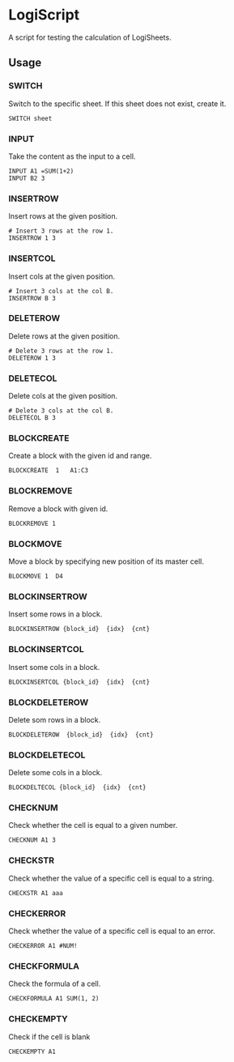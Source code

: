 # LogiScript

A script for testing the calculation of LogiSheets.

## Usage

### SWITCH

Switch to the specific sheet. If this sheet does not exist, create it.

```ls
SWITCH sheet
```

### INPUT

Take the content as the input to a cell.

```ls
INPUT A1 =SUM(1+2)
INPUT B2 3
```

### INSERTROW

Insert rows at the given position.

```ls
# Insert 3 rows at the row 1.
INSERTROW 1 3
```

### INSERTCOL

Insert cols at the given position.

```ls
# Insert 3 cols at the col B.
INSERTROW B 3
```

### DELETEROW

Delete rows at the given position.

```ls
# Delete 3 rows at the row 1.
DELETEROW 1 3
```

### DELETECOL

Delete cols at the given position.

```ls
# Delete 3 cols at the col B.
DELETECOL B 3
```

### BLOCKCREATE

Create a block with the given id and range.

```ls
BLOCKCREATE  1   A1:C3
```

### BLOCKREMOVE

Remove a block with given id.

```ls
BLOCKREMOVE 1
```

### BLOCKMOVE

Move a block by specifying new position of its master cell.

```ls
BLOCKMOVE 1  D4
```

### BLOCKINSERTROW

Insert some rows in a block.

```ls
BLOCKINSERTROW {block_id}  {idx}  {cnt}
```

### BLOCKINSERTCOL

Insert some cols in a block.

```ls
BLOCKINSERTCOL {block_id}  {idx}  {cnt}
```

### BLOCKDELETEROW

Delete som rows in a block.

```ls
BLOCKDELETEROW  {block_id}  {idx}  {cnt}
```

### BLOCKDELETECOL

Delete some cols in a block.

```ls
BLOCKDELTECOL {block_id}  {idx}  {cnt}
```

### CHECKNUM

Check whether the cell is equal to a given number.

```ls
CHECKNUM A1 3
```

### CHECKSTR

Check whether the value of a specific cell is equal to a string.

```ls
CHECKSTR A1 aaa
```

### CHECKERROR

Check whether the value of a specific cell is equal to an error.

```ls
CHECKERROR A1 #NUM!
```

### CHECKFORMULA

Check the formula of a cell.

```ls
CHECKFORMULA A1 SUM(1, 2)
```

### CHECKEMPTY

Check if the cell is blank

```ls
CHECKEMPTY A1
```
